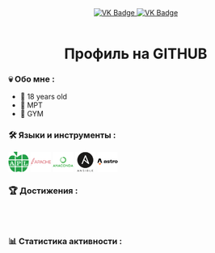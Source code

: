 <div id="badges" align ="center">
  <a href="https://vk.com/snikerskazaxctan">
    <img src = "https://img.shields.io/badge/VK-blue?style=for-the badge&logoColor=white" alt="VK Badge"/>
  </a>

  <a href= "https://mail.google.com/mail/u/1/#inbox">
    <img src = "https://img.shields.io/badge/EMAIL-red?style=for-the-badge&logo=Gmail&logoColor-white" alt="VK Badge"/>
  </a>
</div>

<div id="viewprof" align="center" >
  <img src="https://komarev.com/ghpvc/?username=AntonSouljah&style-flat-square&color=blue" alt=""/>
</div>

<div id="heythere" align="center">
<h1> Профиль на GITHUB </h1>
</div>


###  :skull: Обо мне :

- 💢 18 years old
- 🥇 MPT 
- 🐜 GYM

###  :hammer_and_wrench: Языки и инструменты :


<div>
  <img src="https://github.com/devicons/devicon/blob/master/icons/apl/apl-original.svg" width="40" height="40"/>
  <img src="https://github.com/devicons/devicon/blob/master/icons/apache/apache-line-wordmark.svg" width="40" height="40"/>
  <img src="https://github.com/devicons/devicon/blob/master/icons/anaconda/anaconda-original-wordmark.svg" width="40" height="40"/>
<img src="https://github.com/devicons/devicon/blob/master/icons/ansible/ansible-original-wordmark.svg" width="40" height="40"/>
<img src="https://github.com/devicons/devicon/blob/master/icons/astro/astro-original-wordmark.svg" width="40" height="40"/>
</div>

### :trophy: Достижения :

<div>
  <img src ="https://github-profile-trophy.vercel.app/?username=AntonSouljah" alt=""/>
</div
  ### :keyboard: Наиболее используемые языки :

<div>
  <img src="https://github-readme-stats.vercel.app/api/top-langs/?username=AntonSouljah" alt=""/>
</div>

### :bar_chart: Статистика активности :

<div>
  <img src ="https://github-readme-activity-graph.vercel.app/graph?username=AntonSouljah&theme=rogue" alt=""/>
</div>
